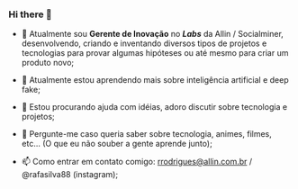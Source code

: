 ### Hi there 👋

- 🔭 Atualmente sou **Gerente de Inovação** no ***Labs*** da Allin / Socialminer, desenvolvendo, criando e inventando diversos tipos de projetos e tecnologias para provar algumas hipóteses ou até mesmo para criar um produto novo;

- 🌱 Atualmente estou aprendendo mais sobre inteligência artificial e deep fake;

- 🤔 Estou procurando ajuda com idéias, adoro discutir sobre tecnologia e projetos;

- 💬 Pergunte-me caso queria saber sobre tecnologia, animes, filmes, etc... (O que eu não souber a gente aprende junto);

- 📫 Como entrar em contato comigo: rrodrigues@allin.com.br / @rafasilva88 (instagram);

